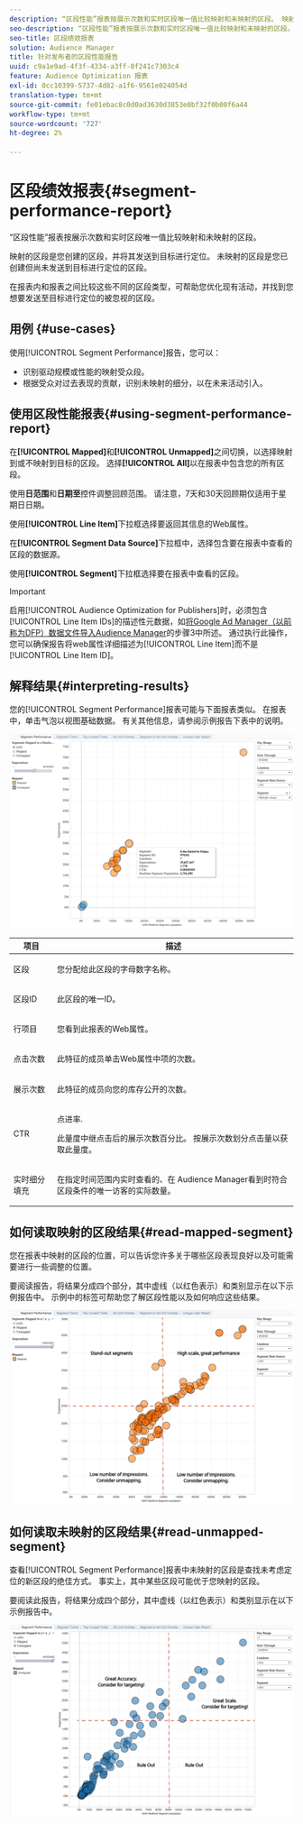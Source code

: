 ```yaml
---
description: “区段性能”报表按展示次数和实时区段唯一值比较映射和未映射的区段。 映射的区段是您创建的区段，并将其发送到目标进行定位。 未映射的区段是您已创建但尚未发送到目标进行定位的区段。 在报表内和报表之间比较这些不同的区段类型，可帮助您优化现有活动，并找到您想要发送至目标进行定位的被忽视的区段。
seo-description: “区段性能”报表按展示次数和实时区段唯一值比较映射和未映射的区段。 映射的区段是您创建的区段，并将其发送到目标进行定位。 未映射的区段是您已创建但尚未发送到目标进行定位的区段。 在报表内和报表之间比较这些不同的区段类型，可帮助您优化现有活动，并找到您想要发送至目标进行定位的被忽视的区段。
seo-title: 区段绩效报表
solution: Audience Manager
title: 针对发布者的区段性能报告
uuid: c9a1e9ad-4f3f-4334-a3ff-0f241c7303c4
feature: Audience Optimization 报表
exl-id: 0cc10399-5737-4d82-a1f6-9561e024054d
translation-type: tm+mt
source-git-commit: fe01ebac8c0d0ad3630d3853e0bf32f0b00f6a44
workflow-type: tm+mt
source-wordcount: '727'
ht-degree: 2%

---
```


# 区段绩效报表{#segment-performance-report}

“区段性能”报表按展示次数和实时区段唯一值比较映射和未映射的区段。

映射的区段是您创建的区段，并将其发送到目标进行定位。 未映射的区段是您已创建但尚未发送到目标进行定位的区段。

在报表内和报表之间比较这些不同的区段类型，可帮助您优化现有活动，并找到您想要发送至目标进行定位的被忽视的区段。

## 用例 {#use-cases}

使用[!UICONTROL Segment Performance]报告，您可以：

* 识别驱动规模或性能的映射受众段。
* 根据受众对过去表现的贡献，识别未映射的细分，以在未来活动引入。

## 使用区段性能报表{#using-segment-performance-report}

在&#x200B;**[!UICONTROL Mapped]**&#x200B;和&#x200B;**[!UICONTROL Unmapped]**&#x200B;之间切换，以选择映射到或不映射到目标的区段。 选择&#x200B;**[!UICONTROL All]**&#x200B;以在报表中包含您的所有区段。

使用&#x200B;**日范围**&#x200B;和&#x200B;**日期至**&#x200B;控件调整回顾范围。 请注意，7天和30天回顾期仅适用于星期日日期。

使用&#x200B;**[!UICONTROL Line Item]**&#x200B;下拉框选择要返回其信息的Web属性。

在&#x200B;**[!UICONTROL Segment Data Source]**&#x200B;下拉框中，选择包含要在报表中查看的区段的数据源。

使用&#x200B;**[!UICONTROL Segment]**&#x200B;下拉框选择要在报表中查看的区段。

>[!IMPORTANT]
>
>启用[!UICONTROL Audience Optimization for Publishers]时，必须包含[!UICONTROL Line Item IDs]的描述性元数据，如[将Google Ad Manager（以前称为DFP）数据文件导入Audience Manager](../../../reporting/audience-optimization-reports/aor-publishers/import-dfp.md)的步骤3中所述。 通过执行此操作，您可以确保报告将web属性详细描述为[!UICONTROL Line Item]而不是[!UICONTROL Line Item ID]。

## 解释结果{#interpreting-results}

您的[!UICONTROL Segment Performance]报表可能与下面报表类似。 在报表中，单击气泡以视图基础数据。 有关其他信息，请参阅示例报告下表中的说明。

![](assets/publisher_segment_performance.png)

<table id="table_AFE2540583C34835B04584693ADFD26A"> 
 <thead> 
  <tr> 
   <th colname="col1" class="entry"> 项目 </th> 
   <th colname="col2" class="entry"> 描述 </th> 
  </tr>
 </thead>
 <tbody> 
  <tr> 
   <td colname="col1"> <p>区段 </p> </td> 
   <td colname="col2"> <p>您分配给此区段的字母数字名称。 </p> </td> 
  </tr> 
  <tr> 
   <td colname="col1"> <p>区段ID </p> </td> 
   <td colname="col2"> <p>此区段的唯一ID。 </p> </td> 
  </tr> 
  <tr> 
   <td colname="col1"> <p>行项目 </p> </td> 
   <td colname="col2"> <p>您看到此报表的Web属性。 </p> </td> 
  </tr> 
  <tr> 
   <td colname="col1"> <p>点击次数 </p> </td> 
   <td colname="col2"> <p>此特征的成员单击Web属性中项的次数。 </p> </td> 
  </tr> 
  <tr> 
   <td colname="col1"> <p>展示次数 </p> </td> 
   <td colname="col2"> <p>此特征的成员向您的库存公开的次数。 </p> </td> 
  </tr> 
  <tr> 
   <td colname="col1"> <p>CTR </p> </td> 
   <td colname="col2"> <p>点进率. </p> <p>此量度中继点击后的展示次数百分比。 按展示次数划分点击量以获取此量度。 </p> </td> 
  </tr> 
  <tr> 
   <td colname="col1"> <p>实时细分填充 </p> </td> 
   <td colname="col2"> <p>在指定时间范围内实时查看的、在<span class="keyword"> Audience Manager</span>看到时符合区段条件的唯一访客的实际数量。 </p> </td> 
  </tr> 
 </tbody> 
</table>

## 如何读取映射的区段结果{#read-mapped-segment}

您在报表中映射的区段的位置，可以告诉您许多关于哪些区段表现良好以及可能需要进行一些调整的位置。

要阅读报告，将结果分成四个部分，其中虚线（以红色表示）和类别显示在以下示例报告中。 示例中的标签可帮助您了解区段性能以及如何响应这些结果。

![](assets/publisher_segment_performance_mapped.png)

## 如何读取未映射的区段结果{#read-unmapped-segment}

查看[!UICONTROL Segment Performance]报表中未映射的区段是查找未考虑定位的新区段的绝佳方式。 事实上，其中某些区段可能优于您映射的区段。

要阅读此报告，将结果分成四个部分，其中虚线（以红色表示）和类别显示在以下示例报告中。

![](assets/publisher_segment_performance_unmapped.png)
